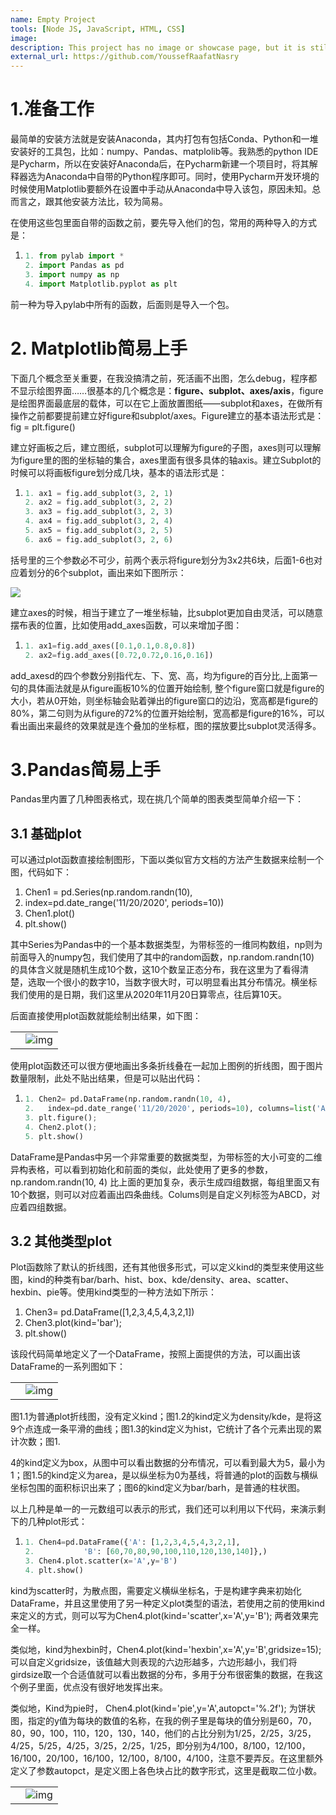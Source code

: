 ```yaml
---
name: Empty Project
tools: [Node JS, JavaScript, HTML, CSS]
image:
description: This project has no image or showcase page, but it is still a beautiful project inside out!
external_url: https://github.com/YoussefRaafatNasry
---
```


# 1.准备工作

最简单的安装方法就是安装Anaconda，其内打包有包括Conda、Python和一堆安装好的工具包，比如：numpy、Pandas、matplolib等。我熟悉的python IDE是Pycharm，所以在安装好Anaconda后，在Pycharm新建一个项目时，将其解释器选为Anaconda中自带的Python程序即可。同时，使用Pycharm开发环境的时候使用Matplotlib要额外在设置中手动从Anaconda中导入该包，原因未知。总而言之，跟其他安装方法比，较为简易。

在使用这些包里面自带的函数之前，要先导入他们的包，常用的两种导入的方式是：

1. ```python
   1. from pylab import * 
   2. import Pandas as pd
   3. import numpy as np
   4. import Matplotlib.pyplot as plt
   ```

前一种为导入pylab中所有的函数，后面则是导入一个包。

# 2. Matplotlib简易上手

​     下面几个概念至关重要，在我没搞清之前，死活画不出图，怎么debug，程序都不显示绘图界面……很基本的几个概念是：**figure、subplot、axes/axis**，figure是绘图界面最底层的载体，可以在它上面放置图纸——subplot和axes，在做所有操作之前都要提前建立好figure和subplot/axes。Figure建立的基本语法形式是：fig = plt.figure()

​     建立好画板之后，建立图纸，subplot可以理解为figure的子图，axes则可以理解为figure里的图的坐标轴的集合，axes里面有很多具体的轴axis。建立Subplot的时候可以将画板figure划分成几块，基本的语法形式是：

1. ```python
   1. ax1 = fig.add_subplot(3, 2, 1)
   2. ax2 = fig.add_subplot(3, 2, 2)
   3. ax3 = fig.add_subplot(3, 2, 3)
   4. ax4 = fig.add_subplot(3, 2, 4)
   5. ax5 = fig.add_subplot(3, 2, 5)
   6. ax6 = fig.add_subplot(3, 2, 6)
   ```

括号里的三个参数必不可少，前两个表示将figure划分为3x2共6块，后面1-6也对应着划分的6个subplot，画出来如下图所示：

<img src="C:/Users/19749/AppData/Local/Temp/msohtmlclip1/01/clip_image002.gif" />

建立axes的时候，相当于建立了一堆坐标轴，比subplot更加自由灵活，可以随意摆布表的位置，比如使用add_axes函数，可以来增加子图： 

1. ```python
   1. ax1=fig.add_axes([0.1,0.1,0.8,0.8])
   2. ax2=fig.add_axes([0.72,0.72,0.16,0.16])
   ```

 add_axesd的四个参数分别指代左、下、宽、高，均为figure的百分比,上面第一句的具体画法就是从figure画板10%的位置开始绘制, 整个figure窗口就是figure的大小，若从0开始，则坐标轴会贴着弹出的figure窗口的边沿，宽高都是figure的80%，第二句则为从figure的72%的位置开始绘制，宽高都是figure的16%，可以看出画出来最终的效果就是连个叠加的坐标框，图的摆放要比subplot灵活得多。

#  3.Pandas简易上手

Pandas里内置了几种图表格式，现在挑几个简单的图表类型简单介绍一下：

## 3.1 基础plot

可以通过plot函数直接绘制图形，下面以类似官方文档的方法产生数据来绘制一个图，代码如下：

1. Chen1 = pd.Series(np.random.randn(10),
2.   index=pd.date_range('11/20/2020', periods=10))
3. Chen1.plot()
4. plt.show()

其中Series为Pandas中的一个基本数据类型，为带标签的一维同构数组，np则为前面导入的numpy包，我们使用了其中的random函数，np.random.randn(10) 的具体含义就是随机生成10个数，这10个数呈正态分布，我在这里为了看得清楚，选取一个很小的数字10，当数字很大时，可以明显看出其分布情况。横坐标我们使用的是日期，我们这里从2020年11月20日算零点，往后算10天。

后面直接使用plot函数就能绘制出结果，如下图：

 

|      |                                                              |
| ---- | ------------------------------------------------------------ |
|      | ![img](file:///C:/Users/19749/AppData/Local/Temp/msohtmlclip1/01/clip_image002.jpg) |

使用plot函数还可以很方便地画出多条折线叠在一起加上图例的折线图，囿于图片数量限制，此处不贴出结果，但是可以贴出代码：

1. ```python
   1. Chen2= pd.DataFrame(np.random.randn(10, 4),
   2.   index=pd.date_range('11/20/2020', periods=10), columns=list('ABCD'))
   3. plt.figure();
   4. Chen2.plot();
   5. plt.show()
   ```

DataFrame是Pandas中另一个非常重要的数据类型，为带标签的大小可变的二维异构表格，可以看到初始化和前面的类似，此处使用了更多的参数，np.random.randn(10, 4) 比上面的更加复杂，表示生成四组数据，每组里面又有10个数据，则可以对应着画出四条曲线。Colums则是自定义列标签为ABCD，对应着四组数据。

## 3.2  其他类型plot

Plot函数除了默认的折线图，还有其他很多形式，可以定义kind的类型来使用这些图，kind的种类有bar/barh、hist、box、kde/density、area、scatter、hexbin、pie等。使用kind类型的一种方法如下所示：

1. Chen3= pd.DataFrame([1,2,3,4,5,4,3,2,1])
2. Chen3.plot(kind='bar');
3. plt.show()

该段代码简单地定义了一个DataFrame，按照上面提供的方法，可以画出该DataFrame的一系列图如下：

 

|      |                                                              |
| ---- | ------------------------------------------------------------ |
|      | ![img](file:///C:/Users/19749/AppData/Local/Temp/msohtmlclip1/01/clip_image004.gif) |

​     图1.1为普通plot折线图，没有定义kind；图1.2的kind定义为density/kde，是将这9个点连成一条平滑的曲线；图1.3的kind定义为hist，它统计了各个元素出现的累计次数；图1.

4的kind定义为box，从图中可以看出数据的分布情况，可以看到最大为5，最小为1；图1.5的kind定义为area，是以纵坐标为0为基线，将普通的plot的函数与横纵坐标包围的面积标识出来了；图6的kind定义为bar/barh，是普通的柱状图。

​     以上几种是单一的一元数组可以表示的形式，我们还可以利用以下代码，来演示剩下的几种plot形式：

1. ```python
   1. Chen4=pd.DataFrame({'A': [1,2,3,4,5,4,3,2,1],
   2. ​          'B': [60,70,80,90,100,110,120,130,140]},)
   3. Chen4.plot.scatter(x='A',y='B')
   4. plt.show()
   ```

kind为scatter时，为散点图，需要定义横纵坐标名，于是构建字典来初始化DataFrame，并且这里使用了另一种定义plot类型的语法，若使用之前的使用kind来定义的方式，则可以写为Chen4.plot(kind='scatter',x='A',y='B'); 两者效果完全一样。

类似地，kind为hexbin时，Chen4.plot(kind='hexbin',x='A',y='B',gridsize=15);可以自定义gridsize，该值越大则表现的六边形越多，六边形越小，我们将girdsize取一个合适值就可以看出数据的分布，多用于分布很密集的数据，在我这个例子里面，优点没有很好地发挥出来。

类似地，Kind为pie时， Chen4.plot(kind='pie',y='A',autopct='%.2f'); 为饼状图，指定的y值为每块的数值的名称，在我的例子里是每块的值分别是60，70，80，90，100，110，120，130，140，他们的占比分别为1/25，2/25，3/25，4/25，5/25，4/25，3/25，2/25，1/25，即分别为4/100，8/100，12/100，16/100，20/100，16/100，12/100，8/100，4/100，注意不要弄反。在这里额外定义了参数autopct，是定义图上各色块占比的数字形式，这里是截取二位小数。

|      |                                                              |
| ---- | ------------------------------------------------------------ |
|      | ![img](file:///C:/Users/19749/AppData/Local/Temp/msohtmlclip1/01/clip_image006.gif) |

